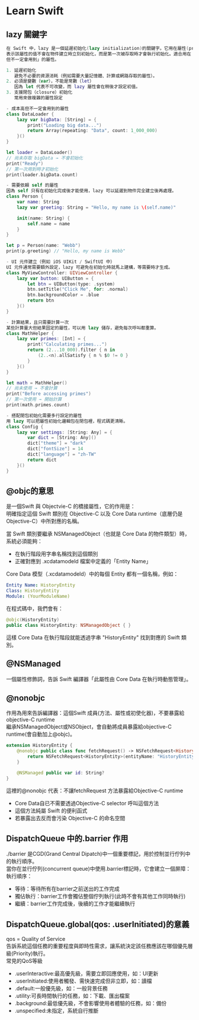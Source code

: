 # Learn Swift

## lazy 關鍵字
```swift
在 Swift 中，lazy 是一個延遲初始化(lazy initialization)的關鍵字。它用在屬性(property)宣告前，
表示該屬性的值不會在物件建立時立刻初始化，而是第一次被存取時才會執行初始化。適合用在「初始化成本高、
但不一定會用到」的屬性。

1. 延遲初始化
   避免不必要的資源消耗（例如需要大量記憶體、計算或網路存取的屬性）。
2. 必須是變數（var），不能是常數（let）
   因為 let 代表不可改變，而 lazy 屬性會在稍後才設定初值。
3. 支援閉包（closure）初始化
   常用來做複雜的屬性設定

- 成本高但不一定會用到的屬性
class DataLoader {
    lazy var bigData: [String] = {
        print("Loading big data...")
        return Array(repeating: "Data", count: 1_000_000)
    }()
}

let loader = DataLoader()
// 尚未存取 bigData → 不會初始化
print("Ready")
// 第一次用到時才初始化
print(loader.bigData.count)

- 需要依賴 self 的屬性
因為 self 只有在初始化完成後才能使用，lazy 可以延遲到物件完全建立後再處理。
class Person {
    var name: String
    lazy var greeting: String = "Hello, my name is \(self.name)"

    init(name: String) {
        self.name = name
    }
}

let p = Person(name: "Webb")
print(p.greeting) // "Hello, my name is Webb"

- UI 元件建立（例如 iOS UIKit / SwiftUI 中）
UI 元件通常需要額外設定，lazy 可避免在初始化時就馬上建構，等需要時才生成。
class MyViewController: UIViewController {
    lazy var button: UIButton = {
        let btn = UIButton(type: .system)
        btn.setTitle("Click Me", for: .normal)
        btn.backgroundColor = .blue
        return btn
    }()
}

- 計算結果，且只需要計算一次
某些計算量大但結果固定的屬性，可以用 lazy 儲存，避免每次呼叫都重算。
class MathHelper {
    lazy var primes: [Int] = {
        print("Calculating primes...")
        return (2...10_000).filter { n in
            (2..<n).allSatisfy { n % $0 != 0 }
        }
    }()
}

let math = MathHelper()
// 尚未使用 → 不會計算
print("Before accessing primes")
// 第一次使用 → 開始計算
print(math.primes.count)

- 搭配閉包初始化需要多行設定的屬性
用 lazy 可以把屬性初始化邏輯包在閉包裡，程式碼更清晰。
class Config {
    lazy var settings: [String: Any] = {
        var dict = [String: Any]()
        dict["theme"] = "dark"
        dict["fontSize"] = 14
        dict["language"] = "zh-TW"
        return dict
    }()
}
```
## @objc的意思

是一個Swift 與 Objectvie-C 的橋接屬性，它的作用是：  
明確指定這個 Swift 類別在 Objective-C 以及 Core Data runtime（底層仍是 Objective-C）中所對應的名稱。  

當 Swift 類別要繼承 NSManagedObject（也就是 Core Data 的物件類型）時，系統必須能夠：
- 在執行階段用字串名稱找到這個類別
- 正確對應到 .xcdatamodeld 檔案中定義的「Entity Name」  

Core Data 模型（.xcdatamodeld）中的每個 Entity 都有一個名稱，例如：  
```yaml
Entity Name: HistoryEntity
Class: HistoryEntity
Module: (YourModuleName)
```
在程式碼中，我們會有：
```swift
@objc(HistoryEntity)
public class HistoryEntity: NSManagedObject { }
```
這樣 Core Data 在執行階段就能透過字串 "HistoryEntity" 找到對應的 Swift 類別。  

## @NSManaged

一個屬性修飾詞，告訴 Swift 編譯器「此屬性由 Core Data 在執行時動態管理」。  

## @nonobjc

作用為用來告訴編譯器：這個Swift 成員(方法、屬性或初使化器)，不要暴露給 objective-C runtime  
繼承NSManagedObject或NSObject，會自動將成員暴露給objective-C runtime(會自動加上@objc)。  
```swift
extension HistoryEntity {
    @nonobjc public class func fetchRequest() -> NSFetchRequest<HistoryEntity> {
        return NSFetchRequest<HistoryEntity>(entityName: "HistoryEntity")
    }

    @NSManaged public var id: String?
}

```
這裡的@nonobjc 代表：不讓fetchRequest 方法暴露給Objective-C runtime
- Core Data自已不需要透過Objective-C selector 呼叫這個方法
- 這個方法純屬 Swift 的便利函式
- 若暴露出去反而會污染 Objective-C 的命名空間

## DispatchQueue 中的.barrier 作用
./barrier 是CGD(Grand Central Dipatch)中一個重要標記，用於控制並行佇列中的執行順序。  
當你在並行佇列(concurrent queue)中使用.barrier標記時，它會建立一個屏障：  
執行順序：  
- 等待：等待所有在barrier之前送出的工作完成
- 獨佔執行：barrier工作會獨佔整個佇列執行(此時不會有其他工作同時執行)
- 繼續：barrier工作完成後，後續的工作才能繼續執行

## DispatchQueue.global(qos: .userInitiated)的意義
qos = Quality of Service  
告訴系統這個任務的重要程度與即時性需求，讓系統決定該任務應該在哪個優先層級(Priority)執行。  
常見的QoS等級  
- .userInteractive:最高優先級，需要立即回應使用，如：UI更新
- .userInitiated:使用者觸發、需快速完成但非立即，如：讀檔
- .default:一般優先級，如：一般背景任務
- .utility:可長時間執行的任務，如：下載、匯出檔案
- .background:最低優先級，不會影響使用者體驗的任務，如：備份
- .unspecified:未指定，系統自行推斷

